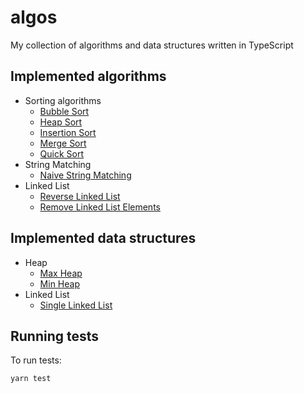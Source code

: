 # algos

My collection of algorithms and data structures written in TypeScript

## Implemented algorithms

- Sorting algorithms
  - [Bubble Sort](https://github.com/loonywizard/algos/blob/master/src/algos/sorting/bubbleSort.ts)
  - [Heap Sort](https://github.com/loonywizard/algos/blob/master/src/algos/sorting/heapSort.ts)
  - [Insertion Sort](https://github.com/loonywizard/algos/blob/master/src/algos/sorting/insertionSort.ts)
  - [Merge Sort](https://github.com/loonywizard/algos/blob/master/src/algos/sorting/mergeSort.ts)
  - [Quick Sort](https://github.com/loonywizard/algos/blob/master/src/algos/sorting/quickSort.ts)
- String Matching
  - [Naive String Matching](https://github.com/loonywizard/algos/blob/master/src/algos/stringMatching/naiveStringMatching.ts)
- Linked List
  - [Reverse Linked List](https://github.com/loonywizard/algos/blob/master/src/algos/linkedList/reverseLinkedList/index.ts)
  - [Remove Linked List Elements](https://github.com/loonywizard/algos/blob/master/src/algos/linkedList/removeLinkedListElements/index.ts)


## Implemented data structures
- Heap
  - [Max Heap](https://github.com/loonywizard/algos/blob/master/src/dataStructures/heap/maxHeap.ts)
  - [Min Heap](https://github.com/loonywizard/algos/blob/master/src/dataStructures/heap/minHeap.ts)
- Linked List
  - [Single Linked List](https://github.com/loonywizard/algos/blob/master/src/dataStructures/singleLinkedList/SingleLinkedList.ts)  

## Running tests

To run tests:

```sh
yarn test
```

